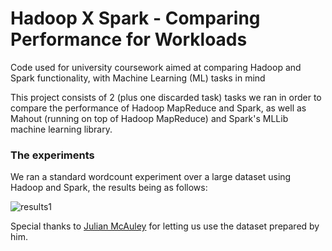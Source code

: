 # Hadoop X Spark - Comparing Performance for Workloads 
Code used for university coursework aimed at comparing Hadoop and Spark functionality, with Machine Learning (ML) tasks in mind

This project consists of 2 (plus one discarded task) tasks we ran in order to compare the performance of Hadoop MapReduce and Spark, as well as Mahout (running on top of Hadoop MapReduce) and Spark's MLLib machine learning library.

### The experiments

We ran a standard wordcount experiment over a large dataset using Hadoop and Spark, the results being as follows:

![results1](http://i.imgur.com/qvy6czI.png)


Special thanks to [Julian McAuley](http://cseweb.ucsd.edu/~jmcauley/) for letting us use the dataset prepared by him.

